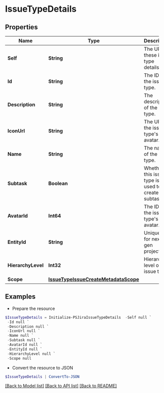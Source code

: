 # IssueTypeDetails
## Properties

Name | Type | Description | Notes
------------ | ------------- | ------------- | -------------
**Self** | **String** | The URL of these issue type details. | [optional] [readonly] 
**Id** | **String** | The ID of the issue type. | [optional] [readonly] 
**Description** | **String** | The description of the issue type. | [optional] [readonly] 
**IconUrl** | **String** | The URL of the issue type&#39;s avatar. | [optional] [readonly] 
**Name** | **String** | The name of the issue type. | [optional] [readonly] 
**Subtask** | **Boolean** | Whether this issue type is used to create subtasks. | [optional] [readonly] 
**AvatarId** | **Int64** | The ID of the issue type&#39;s avatar. | [optional] [readonly] 
**EntityId** | **String** | Unique ID for next-gen projects. | [optional] [readonly] 
**HierarchyLevel** | **Int32** | Hierarchy level of the issue type. | [optional] [readonly] 
**Scope** | [**IssueTypeIssueCreateMetadataScope**](IssueTypeIssueCreateMetadataScope.md) |  | [optional] 

## Examples

- Prepare the resource
```powershell
$IssueTypeDetails = Initialize-PSJiraIssueTypeDetails  -Self null `
 -Id null `
 -Description null `
 -IconUrl null `
 -Name null `
 -Subtask null `
 -AvatarId null `
 -EntityId null `
 -HierarchyLevel null `
 -Scope null
```

- Convert the resource to JSON
```powershell
$IssueTypeDetails | ConvertTo-JSON
```

[[Back to Model list]](../README.md#documentation-for-models) [[Back to API list]](../README.md#documentation-for-api-endpoints) [[Back to README]](../README.md)

